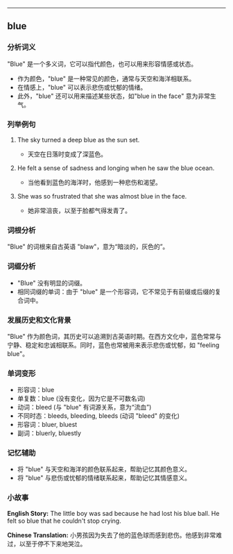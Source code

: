 
---------------
## blue
### 分析词义

"Blue" 是一个多义词，它可以指代颜色，也可以用来形容情感或状态。

- 作为颜色，"blue" 是一种常见的颜色，通常与天空和海洋相联系。
- 在情感上，"blue" 可以表示悲伤或忧郁的情绪。
- 此外，"blue" 还可以用来描述某些状态，如"blue in the face" 意为非常生气。

### 列举例句

1. The sky turned a deep blue as the sun set.
   - 天空在日落时变成了深蓝色。

2. He felt a sense of sadness and longing when he saw the blue ocean.
   - 当他看到蓝色的海洋时，他感到一种悲伤和渴望。

3. She was so frustrated that she was almost blue in the face.
   - 她非常沮丧，以至于脸都气得发青了。

### 词根分析

"Blue" 的词根来自古英语 "blaw"，意为“暗淡的，灰色的”。

### 词缀分析

- "Blue" 没有明显的词缀。
- 相同词缀的单词：由于 "blue" 是一个形容词，它不常见于有前缀或后缀的复合词中。

### 发展历史和文化背景

"Blue" 作为颜色词，其历史可以追溯到古英语时期。在西方文化中，蓝色常常与宁静、稳定和忠诚相联系。同时，蓝色也常被用来表示悲伤或忧郁，如 "feeling blue"。

### 单词变形

- 形容词：blue
- 单复数：blue (没有变化，因为它是不可数名词)
- 动词：bleed (与 "blue" 有词源关系，意为“流血”)
- 不同时态：bleeds, bleeding, bleeds (动词 "bleed" 的变化)
- 形容词：bluer, bluest
- 副词：bluerly, bluestly

### 记忆辅助

- 将 "blue" 与天空和海洋的颜色联系起来，帮助记忆其颜色意义。
- 将 "blue" 与悲伤或忧郁的情绪联系起来，帮助记忆其情感意义。

### 小故事

**English Story:**
The little boy was sad because he had lost his blue ball. He felt so blue that he couldn't stop crying.

**Chinese Translation:**
小男孩因为失去了他的蓝色球而感到悲伤。他感到非常难过，以至于停不下来地哭泣。

